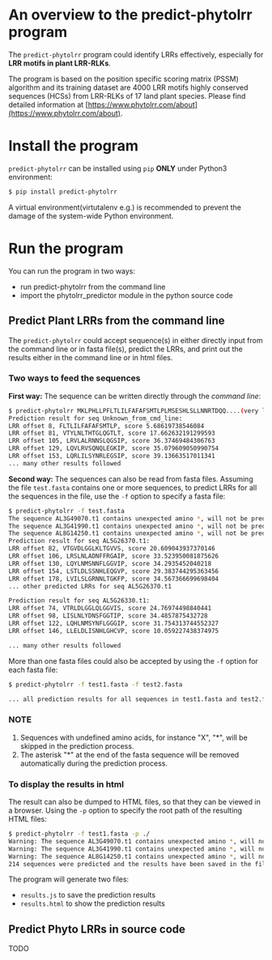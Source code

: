 # An overview to the predict-phytolrr program

The `predict-phytolrr` program could identify LRRs effectively, especially for **LRR motifs in plant LRR-RLKs**.

The program is based on the position specific scoring matrix (PSSM) algorithm and its training dataset are 4000 LRR motifs highly conserved sequences (HCSs) from LRR-RLKs of 17 land plant species. Please find detailed information at [https://www.phytolrr.com/about](https://www.phytolrr.com/about).

# Install the program

`predict-phytolrr` can be installed using `pip` **ONLY** under Python3 environment:

```bash
$ pip install predict-phytolrr
``` 

A virtual environment(virtutalenv e.g.) is recommended to prevent the damage of the system-wide Python environment.

# Run the program

You can run the program in two ways:

* run predict-phytolrr from the command line
* import the phytolrr_predictor module in the python source code

## Predict Plant LRRs from the command line

The `predict-phytolrr` could accept sequence(s) in either directly input from the command line or in fasta file(s), predict the LRRs, and print out the results either in the command line or in html files.

### Two ways to feed the sequences

**First way:** The sequence can be written directly through the *command line*:
```bash
$ predict-phytolrr MKLPHLLPFLTLILFAFAFSMTLPLMSESHLSLLNNRTDQQ....(very long)
Prediction result for seq Unknown_from_cmd_line:
LRR offset 8, FLTLILFAFAFSMTLP, score 5.68619738546084
LRR offset 81, VTYLNLTHTGLQGTLT, score 17.662632191299593
LRR offset 105, LRVLALRNNSLQGSIP, score 36.37469484306763
LRR offset 129, LQVLRVSQNQLEGKIP, score 35.079609050990754
LRR offset 153, LQRLILSYNRLEGSIP, score 39.13663517011341
... many other results followed
```

**Second way:** The sequences can also be read from fasta files. Assuming the file `test.fasta` contains one or more sequences, to predict LRRs for all the sequences in the file, use the `-f` option to specify a fasta file:

```bash
$ predict-phytolrr -f test.fasta
The sequence AL3G49070.t1 contains unexpected amino *, will not be predicted
The sequence AL3G41990.t1 contains unexpected amino *, will not be predicted
The sequence AL8G14250.t1 contains unexpected amino *, will not be predicted
Prediction result for seq AL5G26370.t1:
LRR offset 82, VTGVDLGGLKLTGVVS, score 20.609043937370146
LRR offset 106, LRSLNLADNFFRGAIP, score 33.523950081875626
LRR offset 130, LQYLNMSNNFLGGVIP, score 34.2935452040218
LRR offset 154, LSTLDLSSNHLEQGVP, score 29.383744295363456
LRR offset 178, LVILSLGRNNLTGKFP, score 34.567366699698404
... other predicted LRRs for seq AL5G26370.t1

Prediction result for seq AL5G26330.t1:
LRR offset 74, VTRLDLGGLQLGGVIS, score 24.76974498840441
LRR offset 98, LISLNLYDNSFGGTIP, score 34.4857875432728
LRR offset 122, LQHLNMSYNFLGGGIP, score 31.754313744552327
LRR offset 146, LLELDLISNHLGHCVP, score 10.059227438374975

... many other results followed
```

More than one fasta files could also be accepted by using the `-f` option for each fasta file:

```bash
$ predict-phytolrr -f test1.fasta -f test2.fasta

... all prediction results for all sequences in test1.fasta and test2.fasta
```

### NOTE

1. Sequences with undefined amino acids, for instance "X", "*", will be skipped in the prediction process.
2. The asterisk "*" at the end of the fasta sequence will be removed automatically during the prediction process.

### To display the results in html

The result can also be dumped to HTML files, so that they can be viewed in a browser. Using the `-p` option to specify the root path of the resulting HTML files:

```bash
$ predict-phytolrr -f test1.fasta -p ./
Warning: The sequence AL3G49070.t1 contains unexpected amino *, will not be predicted
Warning: The sequence AL3G41990.t1 contains unexpected amino *, will not be predicted
Warning: The sequence AL8G14250.t1 contains unexpected amino *, will not be predicted
214 sequences were predicted and the results have been saved in the file results.html

```

The program will generate two files:

* `results.js` to save the prediction results
* `results.html` to show the prediction results

## Predict Phyto LRRs in source code

TODO